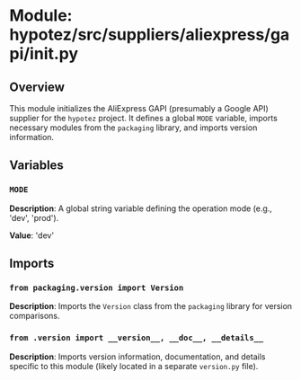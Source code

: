 # Module: hypotez/src/suppliers/aliexpress/gapi/__init__.py

## Overview

This module initializes the AliExpress GAPI (presumably a Google API) supplier for the `hypotez` project. It defines a global `MODE` variable, imports necessary modules from the `packaging` library, and imports version information.

## Variables

### `MODE`

**Description**: A global string variable defining the operation mode (e.g., 'dev', 'prod').

**Value**: 'dev'

## Imports

### `from packaging.version import Version`

**Description**: Imports the `Version` class from the `packaging` library for version comparisons.

### `from .version import __version__, __doc__, __details__`

**Description**: Imports version information, documentation, and details specific to this module (likely located in a separate `version.py` file).